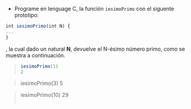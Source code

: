 * Programe en lenguage C, la función `iesimoPrimo` con el siguente prototipo:

```javascript
int iesimoPrimo(int N) {
...
}
```

, la cual dado un natural **N**, devuelve el N-ésimo número primo, como se muestra a continuación.


> ```javascript
> iesimoPrimo(1)
> 2

> iesimoPrimo(3)
> 5

> iesimoPrimo(10)
> 29
>```
